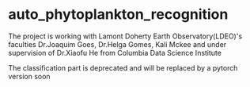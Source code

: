 # auto_phytoplankton_recognition

The project is working with Lamont Doherty Earth Observatory(LDEO)'s faculties Dr.Joaquim Goes, Dr.Helga Gomes, Kali Mckee and under supervision of Dr.Xiaofu He from Columbia Data Science Institute

The classification part is deprecated and will be replaced by a pytorch version soon
